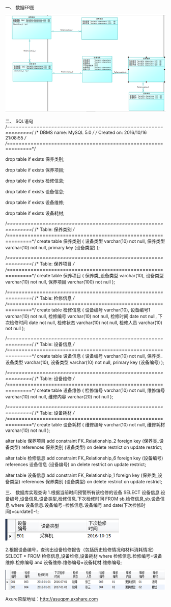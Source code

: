 一、	数据ER图

![Image text](https://github.com/xujianhui1995/mis/blob/master/img/1.png)
 
二、	SQL语句
/*==============================================================*/
/* DBMS name:      MySQL 5.0                                    */
/* Created on:     2016/10/16 21:08:55                          */
/*==============================================================*/


drop table if exists 保养类别;

drop table if exists 保养项目;

drop table if exists 检修信息;

drop table if exists 设备信息;

drop table if exists 设备维修;

drop table if exists 设备耗材;

/*==============================================================*/
/* Table: 保养类别                                                  */
/*==============================================================*/
create table 保养类别
(
   设备类型                 varchar(10) not null,
   保养类型                 varchar(10) not null,
   primary key (设备类型)
);

/*==============================================================*/
/* Table: 保养项目                                                  */
/*==============================================================*/
create table 保养项目
(
   保养类_设备类型             varchar(10),
   设备类型                 varchar(10) not null,
   保养项目                 varchar(100) not null
);

/*==============================================================*/
/* Table: 检修信息                                                  */
/*==============================================================*/
create table 检修信息
(
   设备编号                 varchar(10),
   设备编号1                varchar(10) not null,
   检修编号                 varchar(10) not null,
   检修时间                 date not null,
   下次检修时间               date not null,
   检修状态                 varchar(10) not null,
   检修人员                 varchar(10) not null
);

/*==============================================================*/
/* Table: 设备信息                                                  */
/*==============================================================*/
create table 设备信息
(
   设备编号                 varchar(10) not null,
   保养类_设备类型             varchar(10),
   设备类型                 varchar(10) not null,
   primary key (设备编号)
);

/*==============================================================*/
/* Table: 设备维修                                                  */
/*==============================================================*/
create table 设备维修
(
   检修编号                 varchar(10) not null,
   维修编号                 varchar(10) not null,
   维修内容                 varchar(20) not null
);

/*==============================================================*/
/* Table: 设备耗材                                                  */
/*==============================================================*/
create table 设备耗材
(
   维修编号                 varchar(10) not null,
   维修耗材                 varchar(10) not null
);

alter table 保养项目 add constraint FK_Relationship_2 foreign key (保养类_设备类型)
      references 保养类别 (设备类型) on delete restrict on update restrict;

alter table 检修信息 add constraint FK_Relationship_6 foreign key (设备编号)
      references 设备信息 (设备编号) on delete restrict on update restrict;

alter table 设备信息 add constraint FK_Relationship_1 foreign key (保养类_设备类型)
      references 保养类别 (设备类型) on delete restrict on update restrict;

三、	数据库实现查询
1.根据当前时间预警所有该检修的设备
	SELECT 设备信息.设备编号,设备信息.设备类型,检修信息.下次检修时间 FROM sb.检修信息,sb.设备信息 where  设备信息.设备编号=检修信息.设备编号 and date(下次检修时间)=curdate()-1;
	
![Image text](https://github.com/xujianhui1995/mis/blob/master/img/2.png)
	 
2.根据设备编号，查询出设备检修报告（包括历史检修情况和材料消耗情况）
SELECT * FROM 检修信息,设备维修,设备耗材 where 检修信息.检修编号=设备维修.检修编号 and 设备维修.维修编号=设备耗材.维修编号;

![Image text](https://github.com/xujianhui1995/mis/blob/master/img/3.png)

Axure原型地址：http://asuqpm.axshare.com


